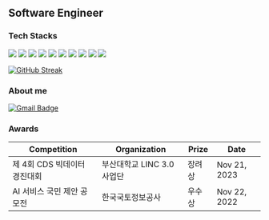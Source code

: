 ## Software Engineer

### Tech Stacks

<img src="https://img.shields.io/badge/Python-3766AB?style=flat-square&logo=Python&logoColor=white"/> <img src="https://img.shields.io/badge/JavaScript-F7DF1E?style=flat-square&logo=JavaScript&logoColor=white"/> <img src="https://img.shields.io/badge/C-A8B9CC?style=flat-square&logo=C&logoColor=white"/> <img src="https://img.shields.io/badge/C++-00599C?style=flat-square&logo=C++&logoColor=white"/> <img src="https://img.shields.io/badge/Kotlin-7F52FF?style=flat-square&logo=Kotlin&logoColor=white"/> <img src="https://img.shields.io/badge/PostgreSQL-4169E1?style=flat-square&logo=PostgreSQL&logoColor=white"/> <img src="https://img.shields.io/badge/Docker-2496ED?style=flat-square&logo=Docker&logoColor=white"/> <img src="https://img.shields.io/badge/Node.js-5FA04E?style=flat-square&logo=Node.js&logoColor=white"/> <img src="https://img.shields.io/badge/Ubuntu-E95420?style=flat-square&logo=Ubuntu&logoColor=white"/> <img src="https://img.shields.io/badge/Github-181717?style=flat-square&logo=Github&logoColor=white"/>

[![GitHub Streak](https://streak-stats.demolab.com?user=xdbsgk&theme=radical)](https://git.io/streak-stats)

### About me

[![Gmail Badge](https://img.shields.io/badge/Gmail-d14836?style=flat-square&logo=Gmail&logoColor=white&link=mailto:yunha@pusan.ac.kr)](yunha@pusan.ac.kr)

### Awards

| Competition | Organization | Prize | Date |
| --- | --- | --- | --- |
| 제 4회 CDS 빅데이터 경진대회  | 부산대학교 LINC 3.0 사업단 | 장려상 | Nov 21, 2023 |
| AI 서비스 국민 제안 공모전 | 한국국토정보공사 | 우수상 | Nov 22, 2022 |
